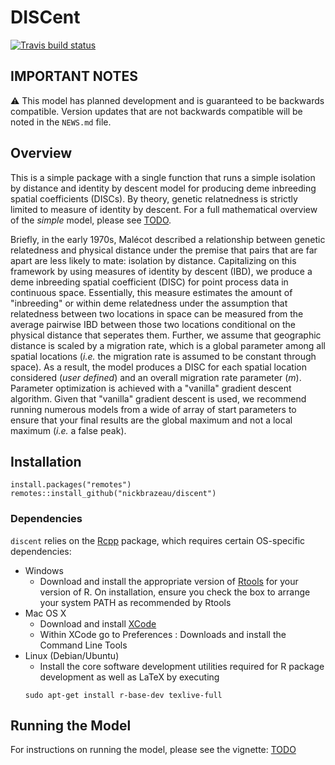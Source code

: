 # DISCent
<!-- badges: start -->
[![Travis build status](https://travis-ci.com/nickbrazeau/discent.svg?branch=main)](https://travis-ci.com/nickbrazeau/discent)
<!-- badges: end -->

<description>

## IMPORTANT NOTES
:warning: This model has planned development and is guaranteed to be backwards compatible. Version updates that are not backwards compatible will be noted in the `NEWS.md` file.


## Overview
This is a simple package with a single function that runs a simple isolation by distance and identity by descent model for producing deme inbreeding spatial coefficients (DISCs). By theory, genetic relatnedness is strictly limited to measure of identity by descent. For a full mathematical overview of the _simple_ model, please see [TODO](). 
  
Briefly, in the early 1970s, Malécot described a relationship between genetic relatedness and physical distance under the premise that pairs that are far apart are less likely to mate: isolation by distance. Capitalizing on this framework by using measures of identity by descent (IBD), we produce a deme inbreeding spatial coefficient (DISC) for point process data in continuous space. Essentially, this measure estimates the amount of "inbreeding" or within deme relatedness under the assumption that relatedness between two locations in space can be measured from the average pairwise IBD between those two locations conditional on the physical distance that seperates them. Further, we assume that geographic distance is scaled by a migration rate, which is a global parameter among all spatial locations (_i.e._ the migration rate is assumed to be constant through space). As a result, the model produces a DISC for each spatial location considered (_user defined_) and an overall migration rate parameter (_m_). Parameter optimization is achieved with a "vanilla" gradient descent algorithm. Given that "vanilla" gradient descent is used, we recommend running numerous models from a wide of array of start parameters to ensure that your final results are the global maximum and not a local maximum (_i.e._ a false peak).  



## Installation 
```
install.packages("remotes")
remotes::install_github("nickbrazeau/discent")
```
### Dependencies
`discent` relies on the [Rcpp](https://cran.r-project.org/web/packages/Rcpp/index.html) package, which requires certain OS-specific dependencies: 

* Windows
    - Download and install the appropriate version of [Rtools](https://cran.rstudio.com/bin/windows/Rtools/) for your version of R. On installation, ensure you check the box to arrange your system PATH as recommended by Rtools
* Mac OS X
    - Download and install [XCode](http://itunes.apple.com/us/app/xcode/id497799835?mt=12)
    - Within XCode go to Preferences : Downloads and install the Command Line Tools
* Linux (Debian/Ubuntu)
    - Install the core software development utilities required for R package development as well as LaTeX by executing
    ```
    sudo apt-get install r-base-dev texlive-full
    ```



## Running the Model 
For instructions on running the model, please see the vignette: [TODO]()
